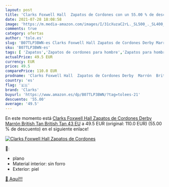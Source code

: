 ```yaml
---
layout: post
title: 'Clarks Foxwell Hall  Zapatos de Cordones con un 55.00 % de descuento'
date: 2021-07-28 18:08:58
image: 'https://m.media-amazon.com/images/I/31cXuzaC2rL._SL500_._SL400_.jpg'
comments: true
category: ofertas
author: 'tole.es'
slug: 'B07TLP3BWN-es Clarks Foxwell Hall Zapatos de Cordones Derby Marrón...'
sku: 'B07TLP3BWN-es'
tags: [ 'Zapatos','Zapatos de cordones para hombre','Zapatos para hombre','Zapatos y complementos','clarks','zapatos', ]
actualPrice: 49.5 EUR
currency: EUR
price: 49.5
comparePrice: 110.0 EUR
prodname: 'Clarks Foxwell Hall  Zapatos de Cordones Derby  Marrón  British Tan British Tan   43 EU'
country: 'es'
flag: '🇪🇸'
brand: 'Clarks'
buyurl: 'https://www.amazon.es/dp/B07TLP3BWN/?tag=tolees-21'
descuento: '55.00'
average: '49.5'
---
```


En este momento está [Clarks Foxwell Hall  Zapatos de Cordones Derby  Marrón  British Tan British Tan   43 EU](https://www.amazon.es/dp/B07TLP3BWN/?tag=tolees-21) a 49.5 EUR (original: 110.0 EUR) (55.00 %  de descuento) en el siguiente enlace!

[![Clarks Foxwell Hall  Zapatos de Cordones](https://m.media-amazon.com/images/I/31cXuzaC2rL._SL500_._SL400_.jpg)](https://www.amazon.es/dp/B07TLP3BWN/?tag=tolees-21)

🔎:

- plano
- Material interior: sin forro
- Exterior: piel

[🛒 Aquí!!!](https://www.amazon.es/dp/B07TLP3BWN/?tag=tolees-21)
